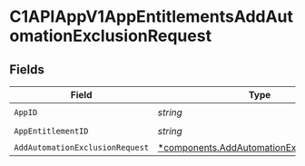 # C1APIAppV1AppEntitlementsAddAutomationExclusionRequest


## Fields

| Field                                                                                                 | Type                                                                                                  | Required                                                                                              | Description                                                                                           |
| ----------------------------------------------------------------------------------------------------- | ----------------------------------------------------------------------------------------------------- | ----------------------------------------------------------------------------------------------------- | ----------------------------------------------------------------------------------------------------- |
| `AppID`                                                                                               | *string*                                                                                              | :heavy_check_mark:                                                                                    | N/A                                                                                                   |
| `AppEntitlementID`                                                                                    | *string*                                                                                              | :heavy_check_mark:                                                                                    | N/A                                                                                                   |
| `AddAutomationExclusionRequest`                                                                       | [*components.AddAutomationExclusionRequest](../../models/components/addautomationexclusionrequest.md) | :heavy_minus_sign:                                                                                    | N/A                                                                                                   |